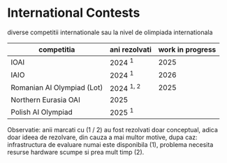# International Contests

diverse competitii internationale sau la nivel de olimpiada internationala

| competitia                 | ani rezolvati        | work in progress |
| -------------------------- | -------------------- | ---------------- |
| IOAI                       | 2024 <sup>1</sup>    | 2025             |
| IAIO                       | 2024 <sup>1</sup>    | 2026             |
| Romanian AI Olympiad (Lot) | 2024 <sup>1, 2</sup> | 2025             |
| Northern Eurasia OAI       | 2025                 |                  |
| Polish AI Olympiad         | 2025 <sup>1</sup>    |                  |

Observatie: anii marcati cu (1 / 2) au fost rezolvati doar conceptual, adica doar ideea de rezolvare, din cauza a mai multor motive, dupa caz: infrastructura de evaluare numai este disponibila (1), problema necesita resurse hardware scumpe si prea mult timp (2).
